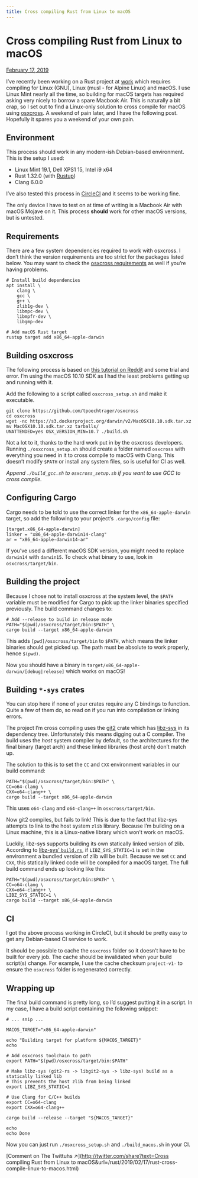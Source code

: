 ```yaml
---
title: Cross compiling Rust from Linux to macOS
---
```




# Cross compiling Rust from Linux to macOS

[February 17, 2019](https://wapl.es/rust/2019/02/17/rust-cross-compile-linux-to-macos.html)

I’ve recently been working on a Rust project at [work](https://repositive.io/) which requires compiling for Linux (GNU), Linux (musl - for Alpine Linux) and macOS. I use Linux Mint nearly all the time, so building for macOS targets has required asking very nicely to borrow a spare Macbook Air. This is naturally a bit crap, so I set out to find a Linux-only solution to cross compile for macOS using [osxcross](https://github.com/tpoechtrager/osxcross). A weekend of pain later, and I have the following post. Hopefully it spares you a weekend of your own pain.

## Environment

This process should work in any modern-ish Debian-based environment. This is the setup I used:

-   Linux Mint 19.1, Dell XPS1 15, Intel i9 x64
-   Rust 1.32.0 (with [Rustup](http://rustup.rs/))
-   Clang 6.0.0

I’ve also tested this process in [CircleCI](http://circleci.com/) and it seems to be working fine.

The only device I have to test on at time of writing is a Macbook Air with macOS Mojave on it. This process **should** work for other macOS versions, but is untested.

## Requirements

There are a few system dependencies required to work with osxcross. I don’t think the version requirements are too strict for the packages listed below. You may want to check the [osxcross requirements](https://github.com/tpoechtrager/osxcross#installation) as well if you’re having problems.

```
# Install build dependencies
apt install \
    clang \
    gcc \
    g++ \
    zlib1g-dev \
    libmpc-dev \
    libmpfr-dev \
    libgmp-dev

# Add macOS Rust target
rustup target add x86_64-apple-darwin
```

## Building osxcross

The following process is based on [this tutorial on Reddit](https://www.reddit.com/r/rust/comments/6rxoty/tutorial_cross_compiling_from_linux_for_osx/) and some trial and error. I’m using the macOS 10.10 SDK as I had the least problems getting up and running with it.

Add the following to a script called `osxcross_setup.sh` and make it executable.

```
git clone https://github.com/tpoechtrager/osxcross
cd osxcross
wget -nc https://s3.dockerproject.org/darwin/v2/MacOSX10.10.sdk.tar.xz
mv MacOSX10.10.sdk.tar.xz tarballs/
UNATTENDED=yes OSX_VERSION_MIN=10.7 ./build.sh
```

Not a lot to it, thanks to the hard work put in by the osxcross developers. Running `./osxcross_setup.sh` should create a folder named `osxcross` with everything you need in it to cross compile to macOS with Clang. This doesn’t modify `$PATH` or install any system files, so is useful for CI as well.

*Append `./build_gcc.sh` to `osxcross_setup.sh` if you want to use GCC to cross compile.*

## Configuring Cargo

Cargo needs to be told to use the correct linker for the `x86_64-apple-darwin` target, so add the following to your project’s `.cargo/config` file:

```
[target.x86_64-apple-darwin]
linker = "x86_64-apple-darwin14-clang"
ar = "x86_64-apple-darwin14-ar"
```

If you’ve used a different macOS SDK version, you might need to replace `darwin14` with `darwin15`. To check what binary to use, look in `osxcross/target/bin`.

## Building the project

Because I chose not to install osxcross at the system level, the `$PATH` variable must be modified for Cargo to pick up the linker binaries specified previously. The build command changes to:

```
# Add --release to build in release mode
PATH="$(pwd)/osxcross/target/bin:$PATH" \
cargo build --target x86_64-apple-darwin
```

This adds `[pwd]/osxcross/target/bin` to `$PATH`, which means the linker binaries should get picked up. The path must be absolute to work properly, hence `$(pwd)`.

Now you should have a binary in `target/x86_64-apple-darwin/[debug|release]` which works on macOS!

## Building `*-sys` crates

You can stop here if none of your crates require any C bindings to function. Quite a few of them do, so read on if you run into compilation or linking errors.

The project I’m cross compiling uses the [git2](https://crates.io/crates/git2) crate which has [libz-sys](https://github.com/rust-lang/libz-sys/) in its dependency tree. Unfortunately this means digging out a C compiler. The build uses the *host* system compiler by default, so the architectures for the final binary (target arch) and these linked libraries (host arch) don’t match up.

The solution to this is to set the `CC` and `CXX` environment variables in our build command:

```
PATH="$(pwd)/osxcross/target/bin:$PATH" \
CC=o64-clang \
CXX=o64-clang++ \
cargo build --target x86_64-apple-darwin
```

This uses `o64-clang` and `o64-clang++` in `osxcross/target/bin`.

Now git2 compiles, but fails to link! This is due to the fact that libz-sys attempts to link to the host system `zlib` library. Because I’m building on a Linux machine, this is a Linux-native library which won’t work on macOS.

Luckily, libz-sys supports building its own statically linked version of zlib. According to [libz-sys’ `build.rs`](https://github.com/rust-lang/libz-sys/blob/master/build.rs#L25), if `LIBZ_SYS_STATIC=1` is set in the environment a bundled version of zlib will be built. Because we set `CC` and `CXX`, this statically linked code will be compiled for a macOS target. The full build command ends up looking like this:

```
PATH="$(pwd)/osxcross/target/bin:$PATH" \
CC=o64-clang \
CXX=o64-clang++ \
LIBZ_SYS_STATIC=1 \
cargo build --target x86_64-apple-darwin
```

## CI

I got the above process working in CircleCI, but it should be pretty easy to get any Debian-based CI service to work.

It should be possible to cache the `osxcross` folder so it doesn’t have to be built for every job. The cache should be invalidated when your build script(s) change. For example, I use the cache checksum `project-v1-` to ensure the `osxcross` folder is regenerated correctly.

## Wrapping up

The final build command is pretty long, so I’d suggest putting it in a script. In my case, I have a build script containing the following snippet:

```
# ... snip ...

MACOS_TARGET="x86_64-apple-darwin"

echo "Building target for platform ${MACOS_TARGET}"
echo

# Add osxcross toolchain to path
export PATH="$(pwd)/osxcross/target/bin:$PATH"

# Make libz-sys (git2-rs -> libgit2-sys -> libz-sys) build as a statically linked lib
# This prevents the host zlib from being linked
export LIBZ_SYS_STATIC=1

# Use Clang for C/C++ builds
export CC=o64-clang
export CXX=o64-clang++

cargo build --release --target "${MACOS_TARGET}"

echo
echo Done
```

Now you can just run `./osxcross_setup.sh` and `./build_macos.sh` in your CI.

[Comment on The Twittuhs ↗](http://twitter.com/share?text=Cross compiling Rust from Linux to macOS&url=/rust/2019/02/17/rust-cross-compile-linux-to-macos.html)